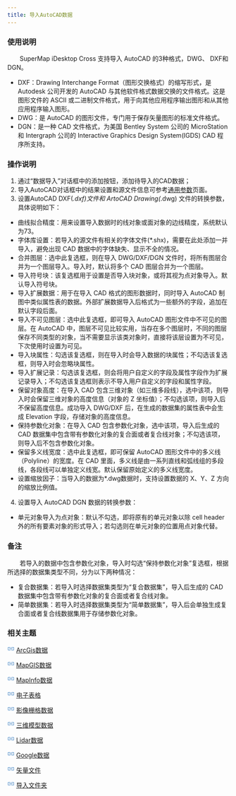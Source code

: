 ```yaml
---
title: 导入AutoCAD数据
---
```


### 使用说明

　　SuperMap iDesktop Cross 支持导入 AutoCAD 的3种格式，DWG、 DXF和DGN。
  - DXF：Drawing Interchange Format（图形交换格式）的缩写形式，是 Autodesk 公司开发的 AutoCAD 与其他软件格式数据交换的文件格式。这是图形文件的 ASCII 或二进制文件格式，用于向其他应用程序输出图形和从其他应用程序输入图形。
  - DWG：是 AutoCAD 的图形文件，专门用于保存矢量图形的标准文件格式。
  - DGN：是一种 CAD 文件格式，为美国 Bentley System 公司的 MicroStation 和 Intergraph 公司的 Interactive Graphics Design System(IGDS) CAD 程序所支持。


### 操作说明

1. 通过“数据导入”对话框中的添加按钮，添加待导入的CAD数据；
2. 导入AutoCAD对话框中的结果设置和源文件信息可参考[通用参数](GeneraParameters.html)页面。
3. 设置AutoCAD DXF(*.dxf)文件和 ArtoCAD Drawing(*.dwg) 文件的转换参数，具体说明如下：
  - 曲线拟合精度：用来设置导入数据时的线对象或面对象的边线精度，系统默认为73。 
  - 字体库设置：若导入的源文件有相关的字体文件(*.shx)，需要在此处添加一并导入，避免出现 CAD 数据中的字体缺失、显示不全的情况。 
  - 合并图层：选中此复选框，则在导入 DWG/DXF/DGN 文件时，将所有图层合并为一个图层导入。导入时，默认将多个 CAD 图层合并为一个图层。 
  - 导入符号块：该复选框用于设置是否导入块对象，或将其视为点对象导入。默认导入符号块。 
  - 导入扩展数据：用于在导入 CAD 格式的图形数据时，同时导入 AutoCAD 制图中类似属性表的数据。外部扩展数据导入后格式为一些额外的字段，追加在默认字段后面。 
  - 导入不可见图层：选中此复选框，即可导入 AutoCAD 图形文件中不可见的图层。在 AutoCAD 中，图层不可见比较实用，当存在多个图层时，不同的图层保存不同类型的对象，当不需要显示该类对象时，直接将该层设置为不可见，下次使用时设置为可见。 
  - 导入块属性：勾选该复选框，则在导入时会导入数据的块属性；不勾选该复选框，则导入时会忽略块属性。 
  - 导入扩展记录：勾选该复选框，则会将用户自定义的字段及属性字段作为扩展记录导入；不勾选该复选框则表示不导入用户自定义的字段和属性字段。 
  - 保留对象高度：在导入 CAD 包含三维对象（如三维多段线），选中该项，则导入时会保留三维对象的高度信息（对象的 Z 坐标值）；不勾选该项，则导入后不保留高度信息。成功导入 DWG/DXF 后，在生成的数据集的属性表中会生成 Elevation 字段，存储对象的高度信息。 
  - 保持参数化对象：在导入 CAD 包含参数化对象，选中该项，导入后生成的 CAD 数据集中包含带有参数化对象的复合面或者复合线对象；不勾选该项，则导入后不包含参数化对象。 
  - 保留多义线宽度：选中此复选框，即可保留 AutoCAD 图形文件中的多义线（Polyline）的宽度。在 CAD 里面，多义线是由一系列直线和弧线组的多段线，各段线可以单独定义线宽。默认保留原始定义的多义线宽度。 
  - 设置缩放因子：当导入的数据为*.dwg数据时，支持设置数据的 X、Y、Z 方向的缩放比例值。 

4. 设置导入 AutoCAD DGN 数据的转换参数：

  - 单元对象导入为点对象：默认不勾选，即将原有的单元对象以除 cell header 外的所有要素对象的形式导入；若勾选则在单元对象的位置用点对象代替。


### 备注

　　若导入的数据中包含参数化对象，导入时勾选“保持参数化对象”复选框，根据所选择的数据集类型不同，分为以下两种情况： 

- 复合数据集：若导入时选择数据集类型为“复合数据集”，导入后生成的 CAD 数据集中包含带有参数化对象的复合面或者复合线对象。 
- 简单数据集：若导入时选择数据集类型为“简单数据集”，导入后会单独生成复合面或者复合线数据集用于存储参数化对象。

### 相关主题

![](img/smalltitle.png) [ArcGis数据](ImportArcGIS.html)

![](img/smalltitle.png) [MapGIS数据](ImportMapGIS.html)

![](img/smalltitle.png) [MapInfo数据](ImportMapInfo.html)

![](img/smalltitle.png) [电子表格](ImportTable.html)

![](img/smalltitle.png) [影像栅格数据](ImportIMG.html)

![](img/smalltitle.png) [三维模型数据](ImportModel.html)

![](img/smalltitle.png) [Lidar数据](ImportLidar.html)

![](img/smalltitle.png) [Google数据](ImportKML.html)

![](img/smalltitle.png) [矢量文件](ImportVectorFiles.html)

![](img/smalltitle.png) [导入文件夹](ImportFolder.html)




